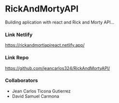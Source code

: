 # RickAndMortyAPI
Building aplication with react and Rick and Morty API...
### Link Netlify
https://rickandmortiapireact.netlify.app/
### Link Repo
https://github.com/jeancarlos324/RickAndMortyAPI/

### Collaborators
- Jean Carlos Ticona Gutierrez
- David Samuel Carmona
 
